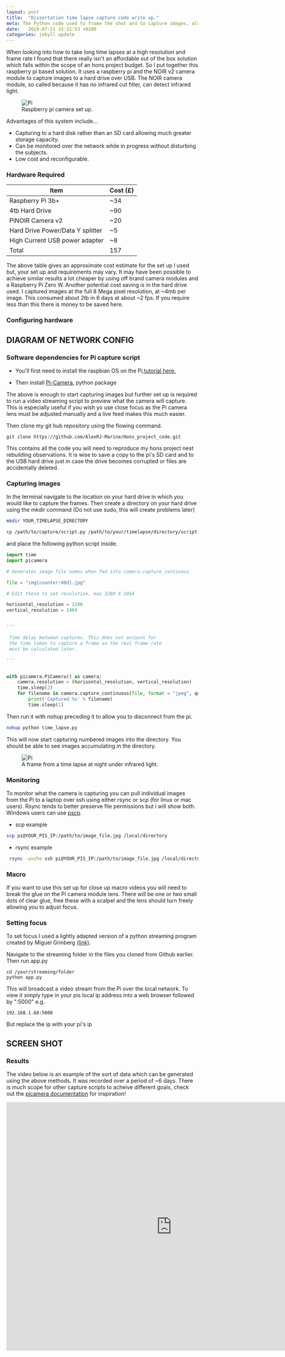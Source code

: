 ```yaml
---
layout: post
title:  "Dissertation time lapse capture code write up."
meta: The Python code used to frame the shot and to capture images, also discusses how to encode a video from a series of photos using ffmpeg.
date:   2019-07-21 15:31:53 +0100
categories: jekyll update
---
```


When looking into how to take long time lapses at a high resolution and frame rate I found that there really isn't an affordable out of the box solution which falls within the scope of an hons project budget. So I put together this raspberry pi based solution. It uses a raspberry pi and the NOIR v2 camera module to capture images to a hard drive over USB. The NOIR camera module, so called because it has no infrared cut filter, can detect infrared light.

<figure class="figure-30">
<img class="scaled" src="{{site.baseurl}}/site_images/2019-07-18-Dissertation_code/pi_cam.jpeg" alt="Pi">
<figcaption>
	Raspberry pi camera set up.
</figcaption></figure>

Advantages of this system include... 

* Capturing to a hard disk rather than an SD card allowing much greater storage capacity.
* Can be monitored over the network while in progress without disturbing the subjects. 
* Low cost and reconfigurable.  

### Hardware Required 

| Item             | Cost (£) |
|------------------|------|
| Raspberry Pi 3b+  |   ~34   |
| 4tb Hard Drive         |    ~90  |
| PiNOIR Camera v2 |   ~20   |
| Hard Drive Power/Data Y splitter |   ~5 	|
|High Current USB power adapter |  ~8   |
|Total|157| 

The above table gives an approximate cost estimate for the set up I used but, your set up and requirements may vary. It may have been possible to achieve similar results a lot cheaper by using off brand camera modules and a Raspberry Pi Zero W. Another potential cost saving is in the hard drive used. I captured images at the full 8 Mega pixel resolution, at ~4mb per image. This consumed about 2tb in 6 days at about ~2 fps. If you require less than this there is money to be saved here. 

### Configuring hardware

## DIAGRAM OF NETWORK CONFIG

### Software dependencies for Pi capture script

* You'll first need to install the raspbian OS on the Pi,[tutorial here.](https://www.raspberrypi.org/documentation/installation/installing-images/)  

* Then install [Pi-Camera.](https://picamera.readthedocs.io/en/release-1.10/install3.html) python package

The above is enough to start capturing images but further set up is required to run a video streaming script to preview what the camera will capture. This is especially useful if you wish yo use close focus as the Pi camera lens must be adjusted manually and a live feed makes this much easier.


Then clone my git hub repository using the flowing command. 

``` shell
git clone https://github.com/AlexRJ-Marine/Hons_project_code.git
```
This contains all the code you will need to reproduce my hons project nest rebuilding observations. It is wise to save a copy to the pi's SD card and to the USB hard drive just in case the drive becomes corrupted or files are accidentally deleted. 

### Capturing images


In the terminal navigate to the location on your hard drive in which you would like to capture the frames. Then create a directory on your hard drive using the mkdir command (Do not use sudo, this will create problems later)

```bash 
mkdir YOUR_TIMELAPSE_DIRECTORY
```
```bash 
cp /path/to/capture/script.py /path/to/your/timelapse/directory/script.py
```


 and place the following python script inside.


``` python
import time
import picamera

# Generates image file names when fed into camera.capture_contiuous

file = "img{counter:08d}.jpg"

# Edit these to set resolution, max 3280 X 2464

horisontal_resolution = 3280
vertical_resolution = 2464


'''

 Time delay between captures. This does not account for
 the time taken to capture a frame so the real frame rate
 must be calculated later. 

'''


with picamera.PiCamera() as camera:
    camera.resolution = (horisontal_resolution, vertical_resolution)
    time.sleep(2)
    for filename in camera.capture_continuous(file, format = "jpeg", quality = 100):
        print('Captured %s' % filename)
        time.sleep(1)

```
Then run it with nohup preceding it to allow you to disconnect from the pi.
``` bash
nohup python time_lapse.py
```

This will now start capturing numbered images into the directory. You should be able to see images accumulating in the directory. 

<figure class="figure-100">
<img class="scaled" src="{{site.baseurl}}/site_images/2019-07-18-Dissertation_code/lim_IR.jpeg" alt="Pi">
<figcaption>
	A frame from a time lapse at night under infrared light.
</figcaption>
</figure>

### Monitoring

To monitor what the camera is capturing you can pull individual images from the Pi to a laptop over ssh using either rsync or scp (for linux or mac users). Rsync tends to better preserve file permissions but i will show both. Windows users can use [pscp](https://www.ssh.com/ssh/putty/putty-manuals/0.68/Chapter5.html).


* scp example
``` bash 
scp pi@YOUR_PIS_IP:/path/to/image_file.jpg /local/directory
```
* rsync example
``` bash 
 rsync -avzhe ssh pi@YOUR_PIS_IP:/path/to/image_file.jpg /local/directory
```



### Macro

If you want to use this set up for close up macro videos you will need to break the glue on the Pi camera module lens. There will be one or two small dots of clear glue, free these with a scalpel and the lens should turn freely allowing you to adjust focus.

### Setting focus

To set focus I used a lightly adapted version of a python streaming program created by Miguel Grinberg [(link)](https://blog.miguelgrinberg.com/post/video-streaming-with-flask).

Navigate to the streaming folder in the files you cloned from Github earlier. Then run app.py

``` shell
cd /your/streaming/folder
python app.py

``` 

This will broadcast a video stream from the Pi over the local network. To view it simply type in your pis local ip address into a web browser followed by ":5000" e.g. 
```
192.168.1.68:5000
```

But replace the ip with your pi's ip

## SCREEN SHOT


### Results

The video below is an example of the sort of data which can be generated using the above methods. It was recorded over a period of ~6 days. There is much scope for other capture scripts to acheive different goals, check out the [picamera documentation](https://picamera.readthedocs.io/en/release-1.13/recipes1.html) for inspiration!


<iframe width="867" height="651" src="https://www.youtube.com/embed/gOKh0IdMGN4" frameborder="0" allow="accelerometer; autoplay; encrypted-media; gyroscope; picture-in-picture" allowfullscreen></iframe>

